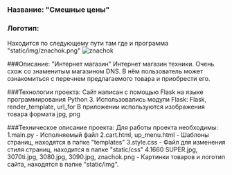 ### Название: "Смешные цены"
### Логотип: 
Находится по следующему пути там где и программа "static/img/znachok.png"
![znachok](https://user-images.githubusercontent.com/94700689/163603577-4d1af489-25d8-4ed4-baf8-74a4b3898e62.png)


###Описание: "Интернет магазин"
Интернет магазин техники. Очень схож со знаменитым магазином DNS.
В нём пользователь может ознакомиться с перечнем предлагаемого товара и приобрести его.

###Технологии проекта:
Сайт написан с  помощью Flask на языке программирования Python 3. 
Использовались модули Flask: Flask, render_template, url_for
В приложении используются изображения товара формата jpg, png

###Техническое описание проекта:
Для работы проекта необходимы:
1.main.py - Исполняемый файл 
2.cart.html, up_menu.html - Шаблоны страниц, находятся в папке "templates"
3.style.css - Файл для изменения стиля страниц, находится в папке "static/css"
4.1660 SUPER.jpg, 3070ti.jpg, 3080.jpg, 3090.jpg, znachok.png - Картинки товаров и логотип сайта, находятся в папке "static/img".
